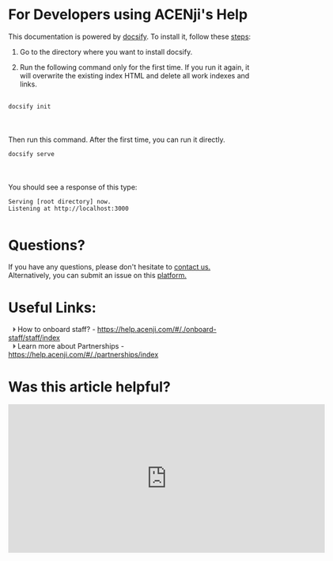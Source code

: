 # For Developers using ACENji's Help


This documentation is powered by <a href="https://docsify.js.org/#/" >docsify</a>. To install it, follow these <a href="https://opensource.com/article/20/7/docsify-github-pages#comments">steps</a>:

1. Go to the directory where you want to install docsify.  

2. Run the following command only for the first time. If you run it again, it will overwrite the existing index HTML and delete all work indexes and links.  
<p style="margin-top:30px;"></p>

```bash
docsify init
```
<p style="margin-top:50px;"></p>
Then run this command. After the first time, you can run it directly.

```bash
docsify serve
```
<p style="margin-top:50px;"></p>
You should see a response of this type:

```
Serving [root directory] now.
Listening at http://localhost:3000
```


<p style="margin-top:50px;"></p>

# Questions? 

If you have any questions, please don't hesitate to <a href="https://www.acenji.com/contact" target="_blank" rel="noopener">contact us.</a>   
Alternatively, you can submit an issue on this <a href="https://github.com/acenji/acenji-help/issues" target="_blank" rel="noopener">platform.</a>  
<p style="margin-top:30px;"></p>


# Useful Links:

<span class="triangle"></span> How to onboard staff? - https://help.acenji.com/#/./onboard-staff/staff/index         
<span class="triangle"></span> Learn more about Partnerships - https://help.acenji.com/#/./partnerships/index  

<style>
.triangle {
display: inline-block;
width: 0;
height: 0;
border-style: solid;
border-width: 5px 0 5px 5px;
border-color: transparent transparent transparent #595959;
margin-left: 10px;
}
</style>
<p style="margin-top:30px;"></p>


# Was this article helpful?

<iframe src="https://docs.google.com/forms/d/e/1FAIpQLSc4k8EOCkjduZzPCLEvIps6SrxuqepMb1sR3NVB-99CG4A-7Q/viewform?embedded=true" width="640" height="300" frameborder="0" marginheight="0" marginwidth="0">Wird geladen…</iframe>




 

  




